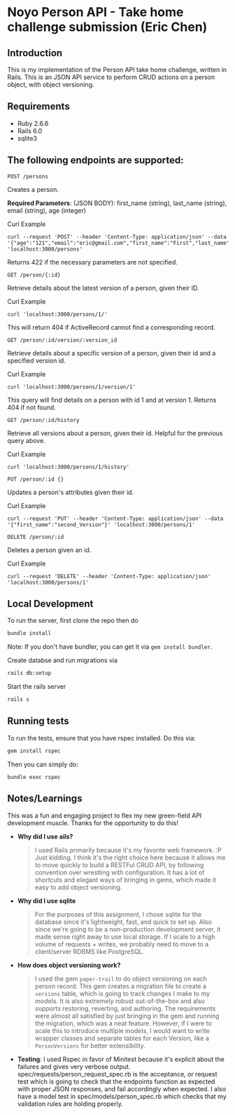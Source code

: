 # Noyo Person API - Take home challenge submission (Eric Chen)

## Introduction
This is my implementation of the Person API take home challenge, written in Rails. This is an JSON API service to perform CRUD actions on a person object, with object versioning.

## Requirements
- Ruby 2.6.6
- Rails 6.0
- sqlite3

## The following endpoints are supported: 

`POST /persons` 

Creates a person. 

**Required Parameters**: (JSON BODY): first_name (string), last_name (string), email (string), age (integer)

   
   Curl Example


    curl --request 'POST' --header 'Content-Type: application/json' --data '{"age":"121","email":"eric@gmail.com","first_name":"First","last_name":"Last","middle_name":"Hi"}' 'localhost:3000/persons'


   Returns 422 if the necessary parameters are not specified.

`GET /person/{:id}`

Retrieve details about the latest version of a person, given their ID.

Curl Example
```
curl 'localhost:3000/persons/1/'
```

This will return 404 if ActiveRecord cannot find a corresponding record.

`GET /person/:id/version/:version_id`

Retrieve details about a specific version of a person, given their id and a specified version id.

Curl Example
```
curl 'localhost:3000/persons/1/version/1'
```

This query will find details on a person with id 1 and at version 1. Returns 404 if not found.

`GET /person/:id/history`

Retrieve all versions about a person, given their id. Helpful for the previous query above.

Curl Example
```
curl 'localhost:3000/persons/1/history'
```

`PUT /person/:id {}`

Updates a person's attributes given their id. 

Curl Example
```
curl --request 'PUT' --header 'Content-Type: application/json' --data '{"first_name":"second_Version"}' 'localhost:3000/persons/1'
```

`DELETE /person/:id`

Deletes a person given an id.

Curl Example
```
curl --request 'DELETE' --header 'Content-Type: application/json' 'localhost:3000/persons/1'
```

## Local Development
To run the server, first clone the repo then do 
```sh
bundle install 
```
Note: If you don't have bundler, you can get it via `gem install bundler`.

Create databse and run migrations via
```sh
rails db:setup
```

Start the rails server
```sh
rails s
```

## Running tests
To run the tests, ensure that you have rspec installed. Do this via:
```sh
gem install rspec
```

Then you can simply do:
```
bundle exec rspec 
```

## Notes/Learnings

This was a fun and engaging project to flex my new green-field API development muscle. Thanks for the opportunity to do this!

- **Why did I use ails?**
    > I used Rails primarily because it's my favorite web framework. :P Just kidding. I think it's the right choice here because it allows me to move quickly to build a RESTFul CRUD API, by following convention over wrestling with configuration. It has a lot of shortcuts and elegant ways of bringing in gems, which made it easy to add object versioning.

- **Why did I use sqlite**
    > For the purposes of this assignment, I chose sqlite for the database since it's lightweight, fast, and quick to set up. Also since we're going to be a non-production development server, it made sense right away to use local storage. If I scale to a high volume of requests + writes, we probably need to move to a client/server RDBMS like PostgreSQL.

- **How does object versioning work?**
    > I used the gem `paper-trail` to do object versioning on each person record. This gem creates a migration file to create a `versions` table, which is going to track changes I make to my models. It is also extremely robust out-of-the-box and also supports restoring, reverting, and authoring. The requirements were almost all satisfied by just bringing in the gem and running the migration, which was a neat feature. However, if I were to scale this to introduce multiple models, I would want to write wrapper classes and separate tables for each Version, like a `PersonVersions` for better extensibility.


- **Testing**: I used Rspec in favor of Minitest because it's explicit about the failures and gives very verbose output. spec/requests/person_request_spec.rb is the acceptance, or request test which is going to check that the endpoints function as expected with proper JSON responses, and fail accordingly when expected. I also have a model test in spec/models/person_spec.rb which checks that my validation rules are holding properly.